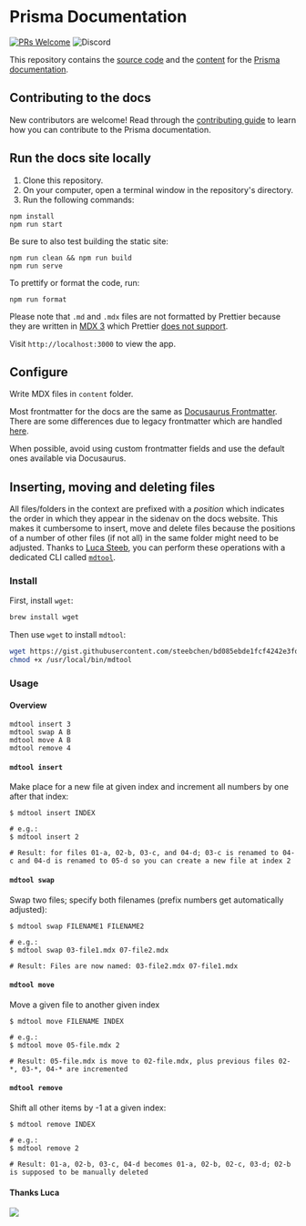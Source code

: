 # Prisma Documentation

[![PRs Welcome](https://img.shields.io/badge/PRs-welcome-brightgreen.svg?style=flat-square)](https://github.com/prisma/docs/blob/main/CONTRIBUTING.md) ![Discord](https://img.shields.io/discord/937751382725886062)

This repository contains the [source code](./src) and the [content](./content) for the [Prisma documentation](https://www.prisma.io/docs).

## Contributing to the docs

New contributors are welcome! Read through the [contributing guide](CONTRIBUTING.md) to learn how you can contribute to the Prisma documentation.

## Run the docs site locally

1. Clone this repository.
2. On your computer, open a terminal window in the repository's directory.
3. Run the following commands:

```
npm install
npm run start
```

Be sure to also test building the static site:

```
npm run clean && npm run build
npm run serve
```

To prettify or format the code, run:

```
npm run format
```

Please note that `.md` and `.mdx` files are not formatted by Prettier because they are written in [MDX 3](https://mdxjs.com/blog/v3/) which Prettier [does not support](https://github.com/prettier/prettier/issues/12209).

Visit `http://localhost:3000` to view the app.

## Configure

Write MDX files in `content` folder.

Most frontmatter for the docs are the same as [Docusaurus Frontmatter](https://docusaurus.io/docs/api/plugins/@docusaurus/plugin-content-docs#markdown-front-matter). There are some differences due to legacy frontmatter which are handled [here](https://github.com/prisma/docs/blob/94b04aa1d8f723802e715b531b9808bab2d7ae15/src/theme/DocItem/Metadata/index.tsx).

When possible, avoid using custom frontmatter fields and use the default ones available via Docusaurus.

## Inserting, moving and deleting files

All files/folders in the context are prefixed with a _position_ which indicates the order in which they appear in the sidenav on the docs website. This makes it cumbersome to insert, move and delete files because the positions of a number of other files (if not all) in the same folder might need to be adjusted. Thanks to [Luca Steeb](https://github.com/steebchen/), you can perform these operations with a dedicated CLI called [`mdtool`](https://gist.githubusercontent.com/steebchen/bd085ebde1fcf4242e3fdd0df4d202a6/raw/c04e3d262eb6a302a9fab98f6428fec9329681e2/mdtool).

### Install

First, install `wget`:

```bash
brew install wget
```

Then use `wget` to install `mdtool`:

```bash
wget https://gist.githubusercontent.com/steebchen/bd085ebde1fcf4242e3fdd0df4d202a6/raw/c04e3d262eb6a302a9fab98f6428fec9329681e2/mdtool -qO /usr/local/bin/mdtool
chmod +x /usr/local/bin/mdtool
```

### Usage

#### Overview

```
mdtool insert 3
mdtool swap A B
mdtool move A B
mdtool remove 4
```

#### `mdtool insert`

Make place for a new file at given index and increment all numbers by one after that index:

```
$ mdtool insert INDEX

# e.g.:
$ mdtool insert 2

# Result: for files 01-a, 02-b, 03-c, and 04-d; 03-c is renamed to 04-c and 04-d is renamed to 05-d so you can create a new file at index 2
```

#### `mdtool swap`

Swap two files; specify both filenames (prefix numbers get automatically adjusted):

```
$ mdtool swap FILENAME1 FILENAME2

# e.g.:
$ mdtool swap 03-file1.mdx 07-file2.mdx

# Result: Files are now named: 03-file2.mdx 07-file1.mdx
```

#### `mdtool move`

Move a given file to another given index

```
$ mdtool move FILENAME INDEX

# e.g.:
$ mdtool move 05-file.mdx 2

# Result: 05-file.mdx is move to 02-file.mdx, plus previous files 02-*, 03-*, 04-* are incremented
```

#### `mdtool remove`

Shift all other items by -1 at a given index:

```
$ mdtool remove INDEX

# e.g.:
$ mdtool remove 2

# Result: 01-a, 02-b, 03-c, 04-d becomes 01-a, 02-b, 02-c, 03-d; 02-b is supposed to be manually deleted
```

#### Thanks Luca

![](https://res.cloudinary.com/prismaio/image/upload/v1628765536/docs/LJ0FGHk_u2jjxv.png)
